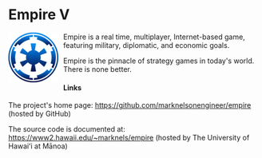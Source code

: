 Empire V
========

<img src="images/logo_empire_500x500.png" style="width:100px; float: left; margin: 0 10px 10px 0;" alt="Empire Logo"/>

Empire is a real time, multiplayer, Internet-based game, featuring military, 
diplomatic, and economic goals.

Empire is the pinnacle of strategy games in today's world. There is none better.

#### Links
The project's home page:  https://github.com/marknelsonengineer/empire  (hosted by GitHub)

The source code is documented at:  https://www2.hawaii.edu/~marknels/empire  (hosted by The University of Hawaiʻi at Mānoa)
